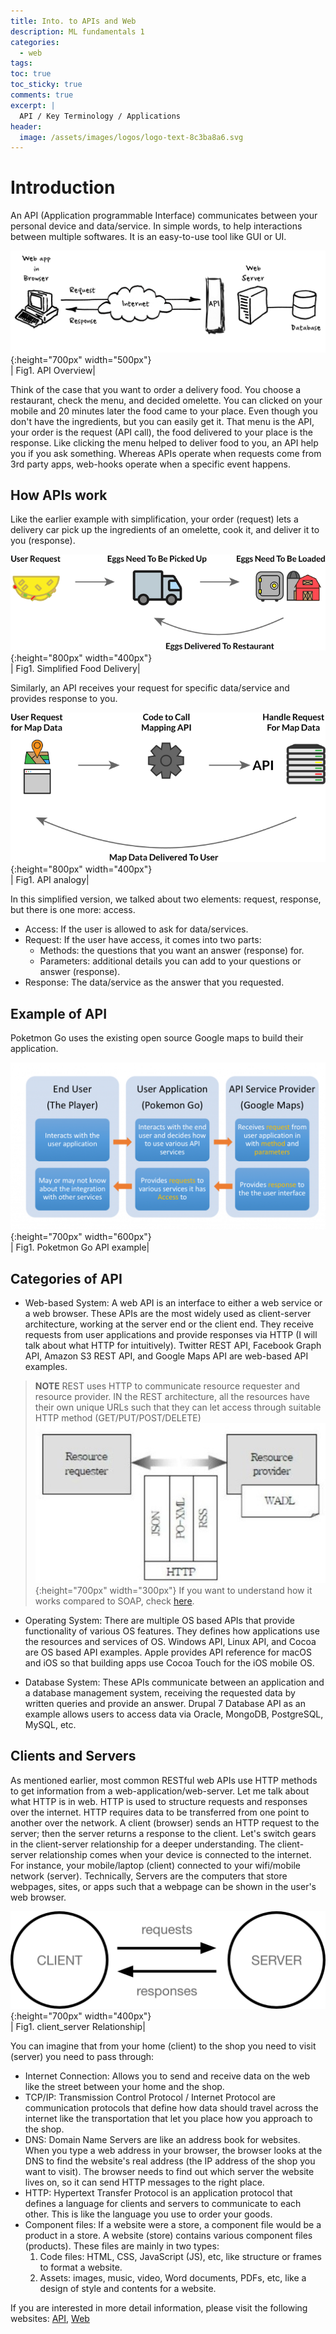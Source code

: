 ```yaml
---
title: Into. to APIs and Web
description: ML fundamentals 1
categories:
  - web
tags:
toc: true
toc_sticky: true
comments: true
excerpt: |
  API / Key Terminology / Applications
header:
  image: /assets/images/logos/logo-text-8c3ba8a6.svg
---
```

# Introduction
An API (Application programmable Interface) communicates between your personal device and data/service. In simple words, to help interactions between multiple softwares. It is an easy-to-use tool like GUI or UI.

![api](/assets/images/intro_api/api.png){:height="700px" width="500px"}  
| Fig1. API Overview|

Think of the case that you want to order a delivery food. You choose a restaurant, check the menu, and decided omelette. You can clicked on your mobile and 20 minutes later the food came to your place. Even though you don't have the ingredients, but you can easily get it. That menu is the API, your order is the request (API call), the food delivered to your place is the response. Like clicking the menu helped to deliver food to you, an API help you if you ask something. Whereas APIs operate when requests come from 3rd party apps, web-hooks operate when a specific event happens.

## How APIs work
Like the earlier example with simplification, your order (request) lets a delivery car pick up the ingredients of an omelette, cook it, and deliver it to you (response).

![food_del](/assets/images/intro_api/food_del.png){:height="800px" width="400px"}  
| Fig1. Simplified Food Delivery|

Similarly, an API receives your request for specific data/service and provides response to you.

![api_work](/assets/images/intro_api/api_work.png){:height="800px" width="400px"}  
| Fig1. API analogy|

In this simplified version, we talked about two elements: request, response, but there is one more: access.
- Access: If the user is allowed to ask for data/services.
- Request: If the user have access, it comes into two parts:
    - Methods: the questions that you want an answer (response) for.
    - Parameters: additional details you can add to your questions or answer (response).
- Response: The data/service as the answer that you requested.

## Example of API

Poketmon Go uses the existing open source Google maps to build their application.   

![poketmon](/assets/images/intro_api/poketmon.png){:height="700px" width="600px"}  
| Fig1. Poketmon Go API example|

## Categories of API
- Web-based System: A web API is an interface to either a web service or a web browser. These APIs are the most widely used as client-server architecture, working at the server end or the client end. They receive requests from user applications and provide responses via HTTP (I will talk about what HTTP for intuitively). Twitter REST API, Facebook Graph API, Amazon S3 REST API, and Google Maps API are web-based API examples.
> **NOTE** REST uses HTTP to communicate resource requester and resource provider. IN the REST architecture, all the resources have their own unique URLs such that they can let access through suitable HTTP method (GET/PUT/POST/DELETE)
> ![rest](/assets/images/intro_api/rest.png){:height="700px" width="300px"}
> If you want to understand how it works compared to SOAP, check [here](https://smartbear.com/blog/test-and-monitor/soap-vs-rest-whats-the-difference/).

- Operating System: There are multiple OS based APIs that provide functionality of various OS features. They defines how applications use the resources and services of OS. Windows API, Linux API, and Cocoa are OS based API examples. Apple provides API reference for macOS and iOS so that building apps use Cocoa Touch for the iOS mobile OS.

- Database System: These APIs communicate between an application and a database management system, receiving the requested data by written queries and provide an answer. Drupal 7 Database API as an example allows users to access data via Oracle, MongoDB, PostgreSQL, MySQL, etc.

## Clients and Servers
As mentioned earlier, most common RESTful web APIs use HTTP methods to get information from a web-application/web-server. Let me talk about what HTTP is in web. HTTP is used to structure requests and responses over the internet. HTTP requires data to be transferred from one point to another over the network. A client (browser) sends an HTTP request to the server; then the server returns a response to the client. Let's switch gears in the client-server relationship for a deeper understanding. The client-server relationship comes when your device is connected to the internet. For instance, your mobile/laptop (client) connected to your wifi/mobile network (server). Technically, Servers are the computers that store webpages, sites, or apps such that a webpage can be shown in the user's web browser.

![client_server](/assets/images/intro_api/client_server.png){:height="700px" width="400px"}  
| Fig1. client_server Relationship|

You can imagine that from your home (client) to the shop you need to visit (server) you need to pass through:
- Internet Connection: Allows you to send and receive data on the web like the street between your home and the shop.
- TCP/IP: Transmission Control Protocol / Internet Protocol are communication protocols that define how data should travel across the internet like the transportation that let you place how you approach to the shop.
- DNS: Domain Name Servers are like an address book for websites. When you type a web address in your browser, the browser looks at the DNS to find the website's real address (the IP address of the shop you want to visit). The browser needs to find out which server the website lives on, so it can send HTTP messages to the right place.
- HTTP: Hypertext Transfer Protocol is an application protocol that defines a language for clients and servers to communicate to each other. This is like the language you use to order your goods.
- Component files: If a website were a store, a component file would be a product in a store. A website (store) contains various  component files (products). These files are mainly in two types:
  1. Code files: HTML, CSS, JavaScript (JS), etc, like structure or frames to format a website.
  2. Assets: images, music, video, Word documents, PDFs, etc, like a design of style and contents for a website.


If you are interested in more detail information, please visit the following websites: [API](https://www.altexsoft.com/blog/engineering/what-is-api-definition-types-specifications-documentation/), [Web](https://developer.mozilla.org/en-US/docs/Learn/Getting_started_with_the_web/How_the_Web_works)
